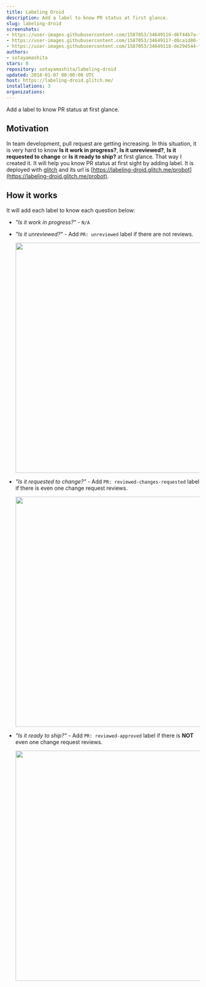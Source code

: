 ```yaml
---
title: Labeling Droid
description: Add a label to know PR status at first glance.
slug: labeling-droid
screenshots:
- https://user-images.githubusercontent.com/1587053/34649116-d6f44b7a-f3eb-11e7-80b6-59e26d60c4d4.png
- https://user-images.githubusercontent.com/1587053/34649117-d8ca1d80-f3eb-11e7-86e1-db2427f6a5b2.png
- https://user-images.githubusercontent.com/1587053/34649118-de294544-f3eb-11e7-89ed-69a45cfa7792.png
authors:
- sotayamashita
stars: 0
repository: sotayamashita/labeling-droid
updated: 2018-01-07 00:00:00 UTC
host: https://labeling-droid.glitch.me/
installations: 3
organizations:
---
```


Add a label to know PR status at first glance.

## Motivation

In team development, pull request are getting increasing. In this situation, it is very hard to know **Is it work in progress?**, **Is it unreviewed?**, **Is it requested to change** or **Is it ready to ship?** at first glance. That way I created it. It will help you know PR status at first sight by adding label. It is deployed with [glitch](https://glitch.com) and its url is [https://labeling-droid.glitch.me/probot](https://labeling-droid.glitch.me/probot).

## How it works

It will add each label to know each question below:

- _"Is it work in progress?"_ - `N/A`

- _"Is it unreviewed?"_ - Add `PR: unreviewed` label if there are not reviews.
  <p>
    <img src="https://user-images.githubusercontent.com/1587053/34649116-d6f44b7a-f3eb-11e7-80b6-59e26d60c4d4.png" width="600"/>
  </p>

- _"Is it requested to change?"_ - Add `PR: reviewed-changes-requested` label if there is even one change request reviews.
  <p>
    <img src="https://user-images.githubusercontent.com/1587053/34649117-d8ca1d80-f3eb-11e7-86e1-db2427f6a5b2.png" width="600"/>
  </p>

- _"Is it ready to ship?"_ - Add `PR: reviewed-approved` label if there is **NOT** even one change request reviews.
  <p>
    <img src="https://user-images.githubusercontent.com/1587053/34649118-de294544-f3eb-11e7-89ed-69a45cfa7792.png" width="600"/>
  </p>

